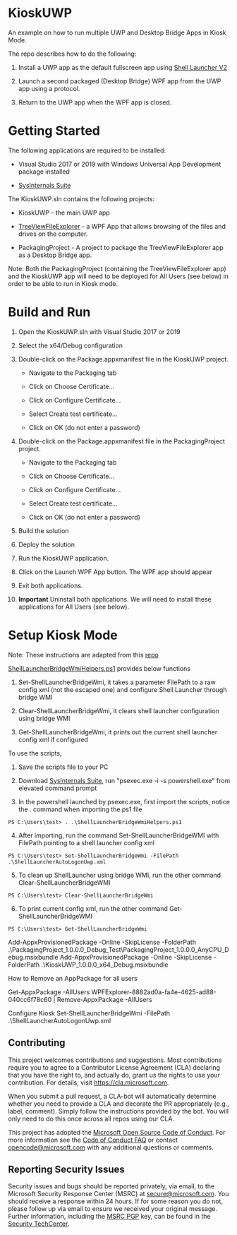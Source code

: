 # KioskUWP

An example on how to run multiple UWP and Desktop Bridge Apps in Kiosk Mode.

The repo describes how to do the following:

1. Install a UWP app as the default fullscreen app using [Shell Launcher V2](https://docs.microsoft.com/en-us/windows/configuration/kiosk-shelllauncher)

1. Launch a second packaged (Desktop Bridge) WPF app from the UWP app using a protocol.

1. Return to the UWP app when the WPF app is closed.


# Getting Started

The following applications are required to be installed:

* Visual Studio 2017 or 2019 with Windows Universal App Development package installed

* [SysInternals Suite](https://download.sysinternals.com/files/SysinternalsSuite.zip)


The KioskUWP.sln contains the following projects:

* KioskUWP - the main UWP app

* [TreeViewFileExplorer](https://github.com/mikependon/Tutorials/tree/master/WPF/TreeViewFileExplorer) - a WPF App that allows browsing of the files and drives on the computer.

* PackagingProject - A project to package the TreeViewFileExplorer app as a Desktop Bridge app.

Note: Both the PackagingProject (containing the TreeViewFileExplorer app) and the KioskUWP app will need to be deployed for All Users (see below) in order to be able to run in Kiosk mode.


# Build and Run

1. Open the KioskUWP.sln with Visual Studio 2017 or 2019

1. Select the x64/Debug configuration

1. Double-click on the Package.appxmanifest file in the KioskUWP project. 

	* Navigate to the Packaging tab
	
	* Click on Choose Certificate...
	
	* Click on Configure Certificate...
	
	* Select Create test certificate...
	
	* Click on OK (do not enter a password)
	
1. Double-click on the Package.appxmanifest file in the PackagingProject project. 

	* Navigate to the Packaging tab
	
	* Click on Choose Certificate...
	
	* Click on Configure Certificate...
	
	* Select Create test certificate...
	
	* Click on OK (do not enter a password)
	
1. Build the solution

1. Deploy the solution

1. Run the KioskUWP application.

1. Click on the Launch WPF App button. The WPF app should appear

1. Exit both applications.

1. **Important** Uninstall both applications. We will need to install these applications for All Users (see below).


# Setup Kiosk Mode

Note: These instructions are adapted from this [repo](https://github.com/microsoft/Windows-iotcore-samples/tree/develop/Samples/ShellLauncherV2/SampleBridgeWmiScripts)

[ShellLauncherBridgeWmiHelpers.ps1](./SampleBridgeWmiScripts/ShellLauncherBridgeWmiHelpers.ps1) provides below functions

1. Set-ShellLauncherBridgeWmi, it takes a parameter FilePath to a raw config xml (not the escaped one) and configure Shell Launcher through bridge WMI 

2. Clear-ShellLauncherBridgeWmi, it clears shell launcher configuration using bridge WMI

3. Get-ShellLauncherBridgeWmi, it prints out the current shell launcher config xml if configured

To use the scripts,

1. Save the scripts file to your PC

2. Download [SysInternals Suite](https://download.sysinternals.com/files/SysinternalsSuite.zip), run "psexec.exe -i -s powershell.exe" from elevated command prompt

3. In the powershell launched by psexec.exe, first import the scripts, notice the . command when importing the ps1 file

```
PS C:\Users\test> . .\ShellLauncherBridgeWmiHelpers.ps1
```

4. After importing, run the command Set-ShellLauncherBridgeWMI with FilePath pointing to a shell launcher config xml

```
PS C:\Users\test> Set-ShellLauncherBridgeWmi -FilePath .\ShellLauncherAutoLogonUwp.xml
```

5. To clean up ShellLauncher using bridge WMI, run the other command Clear-ShellLauncherBridgeWMI

```
PS C:\Users\test> Clear-ShellLauncherBridgeWmi
```

6. To print current config xml, run the other command Get-ShellLauncherBridgeWMI

```
PS C:\Users\test> Get-ShellLauncherBridgeWmi
```


Add-AppxProvisionedPackage -Online -SkipLicense -FolderPath .\PackagingProject_1.0.0.0_Debug_Test\PackagingProject_1.0.0.0_AnyCPU_Debug.msixbundle
Add-AppxProvisionedPackage -Online -SkipLicense -FolderPath .\KioskUWP_1.0.0.0_x64_Debug.msixbundle


How to Remove an AppPackage for all users

Get-AppxPackage -AllUsers WPFExplorer-8882ad0a-fa4e-4625-ad88-040cc6f78c60 | Remove-AppxPackage -AllUsers

Configure Kiosk
Set-ShellLauncherBridgeWmi -FilePath .\ShellLauncherAutoLogonUwp.xml



##  Contributing

This project welcomes contributions and suggestions.  Most contributions require you to agree to a
Contributor License Agreement (CLA) declaring that you have the right to, and actually do, grant us
the rights to use your contribution. For details, visit https://cla.microsoft.com.

When you submit a pull request, a CLA-bot will automatically determine whether you need to provide
a CLA and decorate the PR appropriately (e.g., label, comment). Simply follow the instructions
provided by the bot. You will only need to do this once across all repos using our CLA.

This project has adopted the [Microsoft Open Source Code of Conduct](https://opensource.microsoft.com/codeofconduct/).
For more information see the [Code of Conduct FAQ](https://opensource.microsoft.com/codeofconduct/faq/) or
contact [opencode@microsoft.com](mailto:opencode@microsoft.com) with any additional questions or comments.


## Reporting Security Issues

Security issues and bugs should be reported privately, via email, to the Microsoft Security
Response Center (MSRC) at [secure@microsoft.com](mailto:secure@microsoft.com). You should
receive a response within 24 hours. If for some reason you do not, please follow up via
email to ensure we received your original message. Further information, including the
[MSRC PGP](https://technet.microsoft.com/en-us/security/dn606155) key, can be found in
the [Security TechCenter](https://technet.microsoft.com/en-us/security/default).
